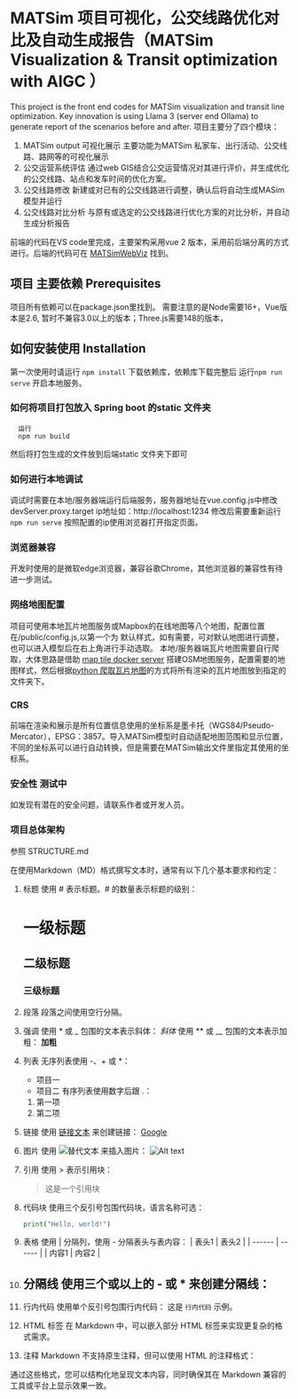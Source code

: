 # MATSim 项目可视化，公交线路优化对比及自动生成报告（MATSim Visualization & Transit optimization with AIGC ）

This project is the front end codes for MATSim visualization and transit line optimization. Key innovation is
using Llama 3 (server end Ollama) to generate report of the scenarios before and after.
项目主要分了四个模块：
1. MATSim output 可视化展示 主要功能为MATSim 私家车、出行活动、公交线路、路网等的可视化展示
2. 公交运营系统评估 通过web GIS结合公交运营情况对其进行评价，并生成优化的公交线路、站点和发车时间的优化方案。
3. 公交线路修改 新建或对已有的公交线路进行调整，确认后将自动生成MASim模型并运行
4. 公交线路对比分析 与原有或选定的公交线路进行优化方案的对比分析，并自动生成分析报告
   
前端的代码在VS code里完成，主要架构采用vue 2 版本，采用前后端分离的方式进行。后端的代码可在 [MATSimWebViz](https://github.com/convelming/matsimWebViz.git) 找到。


## 项目 主要依赖 Prerequisites

项目所有依赖可以在package.json里找到。 需要注意的是Node需要16+，Vue版本是2.6, 暂时不兼容3.0以上的版本；Three.js需要148的版本，

## 如何安装使用 Installation
第一次使用时请运行 ```npm install``` 下载依赖库，依赖库下载完整后 运行```npm run serve``` 开启本地服务。
### 如何将项目打包放入 Spring boot 的static 文件夹
      运行 
      npm run build

然后将打包生成的文件放到后端static 文件夹下即可

### 如何进行本地调试
调试时需要在本地/服务器端运行后端服务，服务器地址在vue.config.js中修改 devServer.proxy.target ip地址如：http://localhost:1234 
修改后需要重新运行```npm run serve``` 按照配置的ip使用浏览器打开指定页面。
### 浏览器兼容  
开发时使用的是微软edge浏览器，兼容谷歌Chrome，其他浏览器的兼容性有待进一步测试。

### 网络地图配置 
项目可使用本地瓦片地图服务或Mapbox的在线地图等八个地图，配置位置在/public/config.js,以第一个为 默认样式，如有需要，可对默认地图进行调整，也可以进入模型后在右上角进行手动选取。
本地/服务器端瓦片地图需要自行爬取，大体思路是借助 [map tile docker server](https://github.com/openmaptiles/openmaptiles) 搭建OSM地图服务，配置需要的地图样式，然后根据[python 爬取瓦片地图]()的方式将所有渲染的瓦片地图放到指定的文件夹下。
### CRS
前端在渲染和展示是所有位置信息使用的坐标系是墨卡托（WGS84/Pseudo-Mercator），EPSG：3857。导入MATSim模型时自动适配地图范围和显示位置，不同的坐标系可以进行自动转换，但是需要在MATSim输出文件里指定其使用的坐标系。

### 安全性 测试中
如发现有潜在的安全问题，请联系作者或开发人员。

### 项目总体架构
参照 STRUCTURE.md

在使用Markdown（MD）格式撰写文本时，通常有以下几个基本要求和约定：
1. 标题
   使用 # 表示标题。# 的数量表示标题的级别：
   # 一级标题
   ## 二级标题
   ### 三级标题

2. 段落
   段落之间使用空行分隔。
3. 强调
   使用 * 或 _ 包围的文本表示斜体：
   *斜体*
   使用 ** 或 __ 包围的文本表示加粗：
   **加粗**
4. 列表
   无序列表使用 -、+ 或 *：
   - 项目一
   - 项目二
     有序列表使用数字后跟 .：
   1. 第一项
   2. 第二项
5. 链接
   使用 [链接文本](URL) 来创建链接：
   [Google](https://www.google.com)
6. 图片
   使用 ![替代文本](图片URL) 来插入图片：
   ![Alt text](https://www.example.com/image.jpg)
7. 引用
   使用 > 表示引用块：
   > 这是一个引用块
8. 代码块
   使用三个反引号包围代码块，语言名称可选：
    ```python
    print("Hello, world!")
   ```
9. 表格
   使用 | 分隔列，使用 - 分隔表头与表内容：
   | 表头1 | 表头2 |
   | ------ | ------ |
   | 内容1  | 内容2  |
10. 分隔线
   使用三个或以上的 - 或 * 来创建分隔线：
    ---
11. 行内代码
   使用单个反引号包围行内代码：
   这是 `行内代码` 示例。
12. HTML 标签
    在 Markdown 中，可以嵌入部分 HTML 标签来实现更复杂的格式需求。
13. 注释
    Markdown 不支持原生注释，但可以使用 HTML 的注释格式：
    <!-- 这是一个注释 -->
通过这些格式，您可以结构化地呈现文本内容，同时确保其在 Markdown 兼容的工具或平台上显示效果一致。